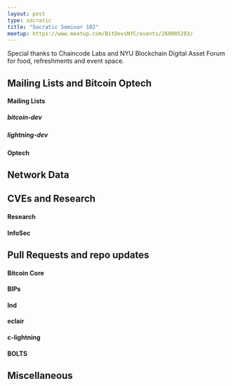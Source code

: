 ```yaml
---
layout: post
type: socratic
title: "Socratic Seminar 102"
meetup: https://www.meetup.com/BitDevsNYC/events/269005283/
---
```


Special thanks to Chaincode Labs and NYU Blockchain Digital Asset Forum for food, refreshments and event space.

## Mailing Lists and Bitcoin Optech

#### Mailing Lists

##### bitcoin-dev

##### lightning-dev

#### Optech

## Network Data

## CVEs and Research

#### Research

#### InfoSec

## Pull Requests and repo updates

#### Bitcoin Core

#### BIPs

#### lnd

#### eclair

#### c-lightning

#### BOLTS

## Miscellaneous
